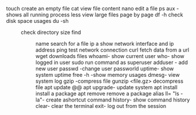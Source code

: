 
touch <file> create an empty file
cat <file> view file content
nano <file> edit a file
ps aux - shows all running process
less <file> view large files page by page
df -h check disk space usages
du -sh <dir> check directory size
find <dir> name <file> search for a file
ip a show network interface and ip address
ping <host> test network connection
curl <url> fetch data from a url
wget <url>downloads files
whoami- show current user
who- show logged in user
sudo <command> run command as superuser
adduser <user>- add new user
passwd <user> -change user passworld
uptime- show system uptime
free -h -show memory usages
dmesg- view system log
gzip<file> -compress file
gunzip <file.gz> decompress file
apt update @@ apt upgrade- update system
apt install <package> install a package
apt remove <package> remove a package
alias ll= "ls -la"- create ashortcut command
history- show command history
clear- clear the terminal
exit- log out from the session
